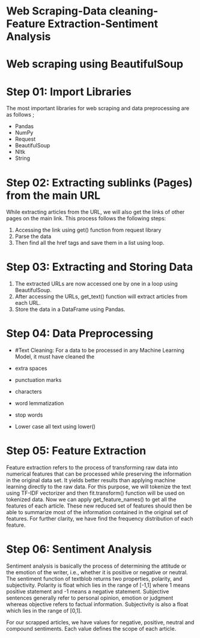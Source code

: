 # Web Scraping-Data cleaning-Feature Extraction-Sentiment Analysis
# Web scraping using BeautifulSoup
# Step 01: Import Libraries
The most important libraries for web scraping and data preprocessing are as follows ;
- Pandas
-	NumPy
-	Request
-	BeautifulSoup
-	Nltk
-	String
# Step 02: Extracting sublinks (Pages) from the main URL
While extracting articles from the URL, we will also get the links of other pages on the main link. This process follows the following steps:
1.	Accessing the link using get() function from request library
2.	Parse the data
3.	Then find all the href tags and save them in a list using loop.
# Step 03: Extracting and Storing Data 
1.	The extracted URLs are now accessed one by one in a loop using BeautifulSoup. 
2.	After accessing the URLs, get_text() function will extract articles from each URL.
3.	Store the data in a DataFrame using Pandas.
# Step 04: Data Preprocessing
- #Text Cleaning:
For a data to be processed in any Machine Learning Model, it must have cleaned the
- extra spaces
- punctuation marks
- characters
- word lemmatization
- stop words

- Lower case all text using lower()
# Step 05: Feature Extraction
Feature extraction refers to the process of transforming raw data into numerical features that can be processed while preserving the information in the original data set. It yields better results than applying machine learning directly to the raw data.
For this purpose, we will tokenize the text using TF-IDF vectorizer and then fit.transform() function will be used on tokenized data.
Now we can apply get_feature_names() to get all the features of each article. These new reduced set of features should then be able to summarize most of the information contained in the original set of features.
For further clarity, we have find the frequency distribution of each feature.

# Step 06: Sentiment Analysis 
Sentiment analysis is basically the process of determining the attitude or the emotion of the writer, i.e., whether it is positive or negative or neutral.
The sentiment function of textblob returns two properties, polarity, and subjectivity.
Polarity is float which lies in the range of [-1,1] where 1 means positive statement and -1 means a negative statement. Subjective sentences generally refer to personal opinion, emotion or judgment whereas objective refers to factual information. Subjectivity is also a float which lies in the range of [0,1].

For our scrapped articles, we have values for negative, positive, neutral and compound sentiments. Each value defines the scope of each article.

